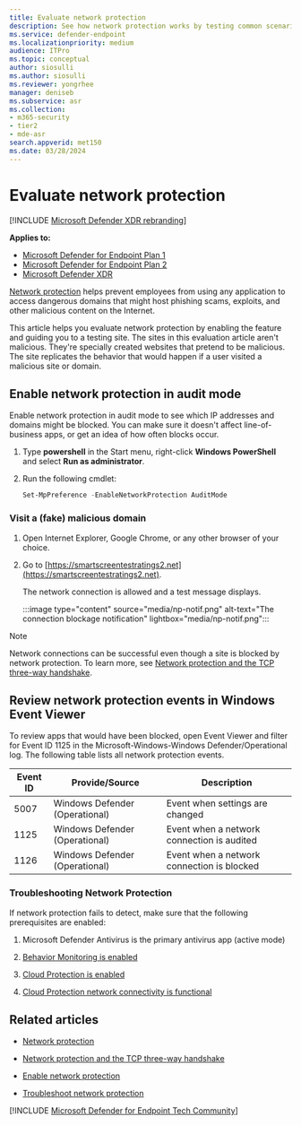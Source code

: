 ```yaml
---
title: Evaluate network protection
description: See how network protection works by testing common scenarios that it protects against.
ms.service: defender-endpoint
ms.localizationpriority: medium
audience: ITPro
ms.topic: conceptual
author: siosulli
ms.author: siosulli
ms.reviewer: yongrhee
manager: deniseb
ms.subservice: asr
ms.collection: 
- m365-security
- tier2
- mde-asr
search.appverid: met150
ms.date: 03/28/2024
---
```


# Evaluate network protection

[!INCLUDE [Microsoft Defender XDR rebranding](../includes/microsoft-defender.md)]

**Applies to:**
- [Microsoft Defender for Endpoint Plan 1](microsoft-defender-endpoint.md)
- [Microsoft Defender for Endpoint Plan 2](microsoft-defender-endpoint.md)
- [Microsoft Defender XDR](/defender-xdr)

[Network protection](network-protection.md) helps prevent employees from using any application to access dangerous domains that might host phishing scams, exploits, and other malicious content on the Internet.

This article helps you evaluate network protection by enabling the feature and guiding you to a testing site. The sites in this evaluation article aren't malicious. They're specially created websites that pretend to be malicious. The site replicates the behavior that would happen if a user visited a malicious site or domain.

## Enable network protection in audit mode

Enable network protection in audit mode to see which IP addresses and domains might be blocked. You can make sure it doesn't affect line-of-business apps, or get an idea of how often blocks occur.

1. Type **powershell** in the Start menu, right-click **Windows PowerShell** and select **Run as administrator**.

2. Run the following cmdlet:

    ```PowerShell
    Set-MpPreference -EnableNetworkProtection AuditMode
    ```

### Visit a (fake) malicious domain

1. Open Internet Explorer, Google Chrome, or any other browser of your choice.

2. Go to [https://smartscreentestratings2.net](https://smartscreentestratings2.net).

    The network connection is allowed and a test message displays.
    
    :::image type="content" source="media/np-notif.png" alt-text="The connection blockage notification" lightbox="media/np-notif.png":::

> [!NOTE]
> Network connections can be successful even though a site is blocked by network protection. To learn more, see [Network protection and the TCP three-way handshake](network-protection.md#network-protection-and-the-tcp-three-way-handshake).

## Review network protection events in Windows Event Viewer

To review apps that would have been blocked, open Event Viewer and filter for Event ID 1125 in the Microsoft-Windows-Windows Defender/Operational log. The following table lists all network protection events.

| Event ID | Provide/Source | Description |
|---|---|---|
| 5007 | Windows Defender (Operational) | Event when settings are changed |
| 1125 | Windows Defender (Operational) | Event when a network connection is audited |
| 1126 | Windows Defender (Operational) | Event when a network connection is blocked |

### Troubleshooting Network Protection

If network protection fails to detect, make sure that the following prerequisites are enabled:

1. Microsoft Defender Antivirus is the primary antivirus app (active mode)

2. [Behavior Monitoring is enabled](/defender-endpoint/behavior-monitor)

3. [Cloud Protection is enabled](/defender-endpoint/enable-cloud-protection-microsoft-defender-antivirus)

4. [Cloud Protection network connectivity is functional](/defender-endpoint/configure-network-connections-microsoft-defender-antivirus)

## Related articles

- [Network protection](network-protection.md)

- [Network protection and the TCP three-way handshake](network-protection.md#network-protection-and-the-tcp-three-way-handshake)

- [Enable network protection](enable-network-protection.md)

- [Troubleshoot network protection](troubleshoot-np.md)

[!INCLUDE [Microsoft Defender for Endpoint Tech Community](../includes/defender-mde-techcommunity.md)]
